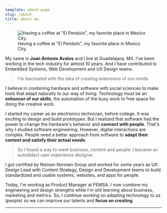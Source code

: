 ```yaml
---
template: about-page
slug: /about
title: About me
---
```


<figure class="topless">
  <img alt="Having a coffee at &quot;El Pendulo&quot;, my favorite place in Mexico City." src="/assets/jantonioavalos-picture.jpg">
    </span>
    <figcaption>Having a coffee at "El Pendulo", my favorite place in Mexico City.</figcaption>
  </figure>

My name is **Juan Antonio Avalos** and I live at Guadalajara, MX. I've been working in the tech industry for almost 10 years. And I have contributed to Embedded Systems, Web Development and UX Design teams.

> I'm fascinated with the idea of creating extensions of our minds.

I believe in combining hardware and software with social sciences to make tools that adapt naturally to our way of living. Technology must be an **enhancer of our skills**, the automation of the busy work to free space for doing the creative work.

I started my career as an electronics technician, before college. It was exciting to design and build prototypes. But I realized that software had the power to change the hardware's behavior and **connect with people**. That's why I studied software engineering. However, digital interactions are complex. People need a better approach from software to **adapt their context and satisfy their actual needs**.

> So I found a way to meet business, content and people. I became an autodidact user experience designer.

I got certified by Nielsen Norman Group and worked for some years as UX Design Lead with Content Strategy, Design and Development teams to build standardized and usable systems, websites, and apps for people. 

Today, I'm working as Product Manager at FEMSA. I now combine my engineering and design strengths while I'm still learning about business, marketing and metrics. So, I continue working on adapting technology to us (people) so we can improve our talents and **focus on creating**.

---

